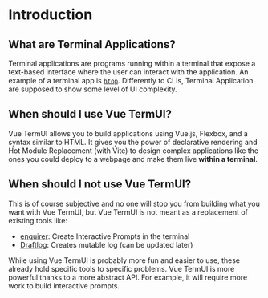 # Introduction

## What are Terminal Applications?

Terminal applications are programs running within a terminal that expose a text-based interface where the user can interact with the application. An example of a terminal app is [`htop`](https://htop.dev/). Differently to CLIs, Terminal Application are supposed to show some level of UI complexity.

## When should I use Vue TermUI?

Vue TermUI allows you to build applications using Vue.js, Flexbox, and a syntax similar to HTML. It gives you the power of declarative rendering and Hot Module Replacement (with Vite) to design complex applications like the ones you could deploy to a webpage and make them live **within a terminal**.

## When should I **not** use Vue TermUI?

This is of course subjective and no one will stop you from building what you want with Vue TermUI, but Vue TermUI is not meant as a replacement of existing tools like:

- [enquirer](https://github.com/termapps/enquirer): Create Interactive Prompts in the terminal
- [Draftlog](https://github.com/ivanseidel/node-draftlog): Creates mutable log (can be updated later)

While using Vue TermUI is probably more fun and easier to use, these already hold specific tools to specific problems. Vue TermUI is more powerful thanks to a more abstract API. For example, it will require more work to build interactive prompts.
